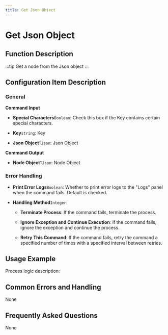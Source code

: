 ```yaml
---
title: Get Json Object
---
```


# Get Json Object

## Function Description

:::tip 
Get a node from the Json object
:::

## Configuration Item Description

### General

**Command Input**

- **Special Characters**`Boolean`: Check this box if the Key contains certain special characters.

- **Key**`string`: Key

- **Json Object**`TJson`: Json Object


**Command Output**

- **Node Object**`TJson`: Node Object


### Error Handling

- **Print Error Logs**`Boolean`: Whether to print error logs to the "Logs" panel when the command fails. Default is checked. 

- **Handling Method**`Integer`:

    - **Terminate Process**: If the command fails, terminate the process.

    - **Ignore Exception and Continue Execution**: If the command fails, ignore the exception and continue the process.

    - **Retry This Command**: If the command fails, retry the command a specified number of times with a specified interval between retries.

## Usage Example

Process logic description:

## Common Errors and Handling

None

## Frequently Asked Questions

None

